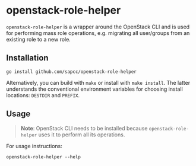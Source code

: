 # openstack-role-helper

`openstack-role-helper` is a wrapper around the OpenStack CLI and is used for performing
mass role operations, e.g. migrating all user/groups from an existing role to a new role.

## Installation

```
go install github.com/sapcc/openstack-role-helper
```

Alternatively, you can build with `make` or install with `make install`. The latter
understands the conventional environment variables for choosing install locations:
`DESTDIR` and `PREFIX`.

## Usage

> **Note**: OpenStack CLI needs to be installed because `openstack-role-helper` uses it to perform all its operations.

For usage instructions:

```
openstack-role-helper --help
```
